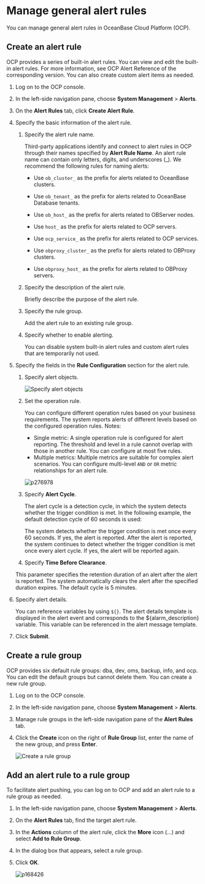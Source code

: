 # Manage general alert rules

You can manage general alert rules in OceanBase Cloud Platform (OCP).

## Create an alert rule

OCP provides a series of built-in alert rules. You can view and edit the built-in alert rules. For more information, see OCP Alert Reference of the corresponding version. You can also create custom alert items as needed.

1. Log on to the OCP console.

2. In the left-side navigation pane, choose **System Management** > **Alerts**.

3. On the **Alert Rules** tab, click **Create Alert Rule**.

4. Specify the basic information of the alert rule.

   1. Specify the alert rule name.

      Third-party applications identify and connect to alert rules in OCP through their names specified by **Alert Rule Name**. An alert rule name can contain only letters, digits, and underscores (_). We recommend the following rules for naming alerts:

      * Use `ob_cluster_` as the prefix for alerts related to OceanBase clusters.

      * Use `ob_tenant_` as the prefix for alerts related to OceanBase Database tenants.

      * Use `ob_host_` as the prefix for alerts related to OBServer nodes.

      * Use `host_` as the prefix for alerts related to OCP servers.

      * Use `ocp_service_` as the prefix for alerts related to OCP services.

      * Use `obproxy_cluster_` as the prefix for alerts related to OBProxy clusters.

      * Use `obproxy_host_` as the prefix for alerts related to OBProxy servers.

   2. Specify the description of the alert rule.

      Briefly describe the purpose of the alert rule.

   3. Specify the rule group.

      Add the alert rule to an existing rule group.

   4. Specify whether to enable alerting.

      You can disable system built-in alert rules and custom alert rules that are temporarily not used.

5. Specify the fields in the **Rule Configuration** section for the alert rule.

   1. Specify alert objects.

      ![Specify alert objects](https://obbusiness-private.oss-cn-shanghai.aliyuncs.com/doc/img/ocp/401/%E5%91%8A%E8%AD%A6%E5%AF%B9%E8%B1%A11.png)

   2. Set the operation rule.

      You can configure different operation rules based on your business requirements. The system reports alerts of different levels based on the configured operation rules. Notes:

      * Single metric: A single operation rule is configured for alert reporting. The threshold and level in a rule cannot overlap with those in another rule. You can configure at most five rules.
      * Multiple metrics: Multiple metrics are suitable for complex alert scenarios. You can configure multi-level `AND` or `OR` metric relationships for an alert rule.

      ![p276978](https://obbusiness-private.oss-cn-shanghai.aliyuncs.com/doc/img/ocp/401/%E5%8D%95%E6%8C%87%E6%A0%87%E5%91%8A%E8%AD%A6%E8%A7%84%E5%88%991.png)

   3. Specify **Alert Cycle**.

      The alert cycle is a detection cycle, in which the system detects whether the trigger condition is met. In the following example, the default detection cycle of 60 seconds is used:

      The system detects whether the trigger condition is met once every 60 seconds. If yes, the alert is reported. After the alert is reported, the system continues to detect whether the trigger condition is met once every alert cycle. If yes, the alert will be reported again.

   4. Specify **Time Before Clearance**.

   This parameter specifies the retention duration of an alert after the alert is reported. The system automatically clears the alert after the specified duration expires. The default cycle is 5 minutes.

6. Specify alert details.

   You can reference variables by using `${}`. The alert details template is displayed in the alert event and corresponds to the ${alarm_description} variable. This variable can be referenced in the alert message template.

7. Click **Submit**.

## Create a rule group

OCP provides six default rule groups: dba, dev, oms, backup, info, and ocp. You can edit the default groups but cannot delete them. You can create a new rule group.

1. Log on to the OCP console.

2. In the left-side navigation pane, choose **System Management** > **Alerts**.

3. Manage rule groups in the left-side navigation pane of the **Alert Rules** tab.

4. Click the **Create** icon on the right of **Rule Group** list, enter the name of the new group, and press **Enter**.

   ![Create a rule group](https://obbusiness-private.oss-cn-shanghai.aliyuncs.com/doc/img/ocp/401/%E8%A7%84%E5%88%99%E5%88%86%E7%BB%841.png)

## Add an alert rule to a rule group

To facilitate alert pushing, you can log on to OCP and add an alert rule to a rule group as needed.

1. In the left-side navigation pane, choose **System Management** > **Alerts**.

2. On the **Alert Rules** tab, find the target alert rule.

3. In the **Actions** column of the alert rule, click the **More** icon (...) and select **Add to Rule Group**.

4. In the dialog box that appears, select a rule group.

5. Click **OK**.

   ![p168426](https://obbusiness-private.oss-cn-shanghai.aliyuncs.com/doc/img/ocp/401/%E6%B7%BB%E5%8A%A0%E5%88%B0%E5%91%8A%E8%AD%A6%E5%88%86%E7%BB%841.png)
